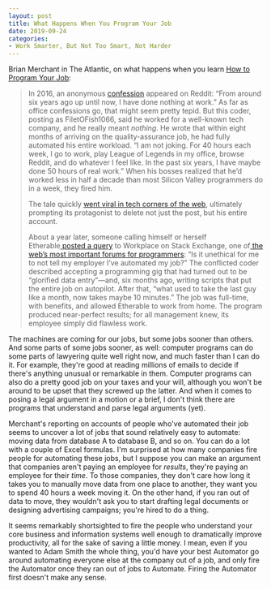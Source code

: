 ```yaml
---
layout: post
title: What Happens When You Program Your Job
date: 2019-09-24
categories:
- Work Smarter, But Not Too Smart, Not Harder
---
```


Brian Merchant in The Atlantic, on what happens when you learn [How to Program Your Job](https://www.theatlantic.com/technology/archive/2018/10/agents-of-automation/568795/):

> In 2016, an anonymous [confession](https://www.reddit.com/r/cscareerquestions/comments/4km3yc/finally_fired_after_6_years/) appeared on Reddit: “From around six years ago up until now, I have done nothing at work.” As far as office confessions go, that might seem pretty tepid. But this coder, posting as FiletOFish1066, said he worked for a well-known tech company, and he really meant *nothing*. He wrote that within eight months of arriving on the quality-assurance job, he had fully automated his entire workload. “I am not joking. For 40 hours each week, I go to work, play League of Legends in my office, browse Reddit, and do whatever I feel like. In the past six years, I have maybe done 50 hours of real work.” When his bosses realized that he’d worked less in half a decade than most Silicon Valley programmers do in a week, they fired him.
>
> The tale quickly [went viral in tech corners of the web](https://boingboing.net/2016/06/08/coder-fired-after-6-years-for.html), ultimately prompting its protagonist to delete not just the post, but his entire account.
>
> About a year later, someone calling himself or herself Etherable[ posted a query](https://workplace.stackexchange.com/questions/93696/is-it-unethical-for-me-to-not-tell-my-employer-i-ve-automated-my-job) to Workplace on Stack Exchange, one of[ the web’s most important forums for programmers](http://nymag.com/selectall/2017/03/the-hidden-power-of-stack-overflow.html): “Is it unethical for me to not tell my employer I’ve automated my job?” The conflicted coder described accepting a programming gig that had turned out to be “glorified data entry”—and, six months ago, writing scripts that put the entire job on autopilot. After that, “what used to take the last guy like a month, now takes maybe 10 minutes.” The job was full-time, with benefits, and allowed Etherable to work from home. The program produced near-perfect results; for all management knew, its employee simply did flawless work.

The machines are coming for our jobs, but some jobs sooner than others. And some parts of some jobs sooner, as well: computer programs can do some parts of lawyering quite well right now, and much faster than I can do it. For example, they're good at reading millions of emails to decide if there's anything unusual or remarkable in them. Computer programs can also do a pretty good job on your taxes and your will, although you won't be around to be upset that they screwed up the latter. And when it comes to posing a legal argument in a motion or a brief, I don't think there are programs that understand and parse legal arguments (yet).

Merchant's reporting on accounts of people who've automated their job seems to uncover a lot of jobs that sound relatively easy to automate: moving data from database A to database B, and so on. You can do a lot with a couple of Excel formulas. I'm surprised at how many companies fire people for automating these jobs, but I suppose you can make an argument that companies aren't paying an employee for *results*, they're paying an employee for their *time*. To those companies, they don't care how long it takes you to manually move data from one place to another, they want you to spend 40 hours a week moving it. On the other hand, if you ran out of data to move, they wouldn't ask you to start drafting legal documents or designing advertising campaigns; you're hired to do a thing.

It seems remarkably shortsighted to fire the people who understand your core business and information systems well enough to dramatically improve productivity, all for the sake of saving a little money. I mean, even if you wanted to Adam Smith the whole thing, you'd have your best Automator go around automating everyone else at the company out of a job, and only fire the Automator once they ran out of jobs to Automate. Firing the Automator first doesn't make any sense.
